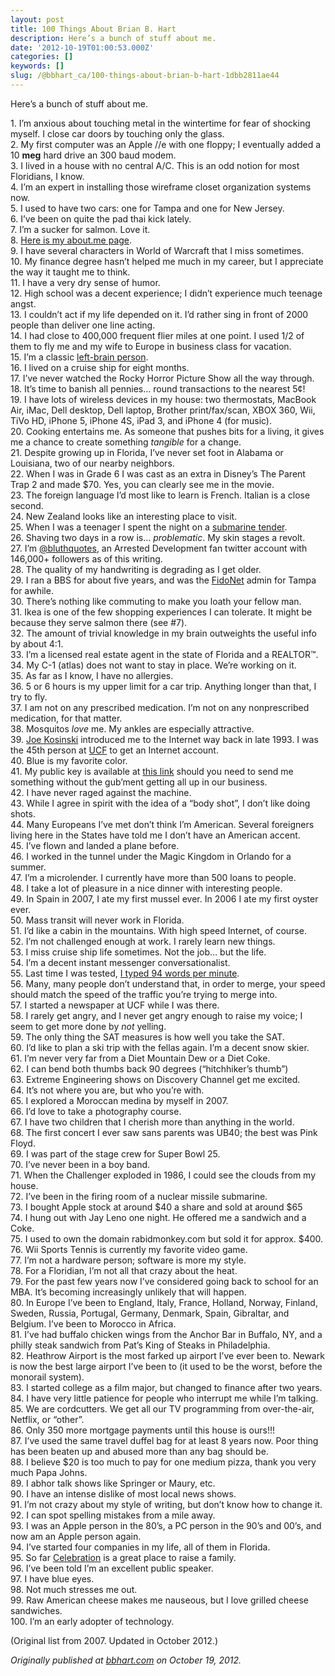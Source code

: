 ```yaml
---
layout: post
title: 100 Things About Brian B. Hart
description: Here’s a bunch of stuff about me.
date: '2012-10-19T01:00:53.000Z'
categories: []
keywords: []
slug: /@bbhart_ca/100-things-about-brian-b-hart-1dbb2811ae44
---
```


Here’s a bunch of stuff about me.

1\. I’m anxious about touching metal in the wintertime for fear of shocking myself. I close car doors by touching only the glass.   
2\. My first computer was an Apple //e with one floppy; I eventually added a 10 **meg** hard drive an 300 baud modem.   
3\. I lived in a house with no central A/C. This is an odd notion for most Floridians, I know.  
4\. I’m an expert in installing those wireframe closet organization systems now.  
5\. I used to have two cars: one for Tampa and one for New Jersey.   
6\. I’ve been on quite the pad thai kick lately.   
7\. I’m a sucker for salmon. Love it.   
8\. [Here is my about.me page](http://about.me/bbhart.com).   
9\. I have several characters in World of Warcraft that I miss sometimes.  
10\. My finance degree hasn’t helped me much in my career, but I appreciate the way it taught me to think.  
11\. I have a very dry sense of humor.  
12\. High school was a decent experience; I didn’t experience much teenage angst.   
13\. I couldn’t act if my life depended on it. I’d rather sing in front of 2000 people than deliver one line acting.   
14\. I had close to 400,000 frequent flier miles at one point. I used 1/2 of them to fly me and my wife to Europe in business class for vacation.  
15\. I’m a classic [left-brain person](http://www.funderstanding.com/brain/left-brain-learning/).  
16\. I lived on a cruise ship for eight months.   
17\. I’ve never watched the Rocky Horror Picture Show all the way through.   
18\. It’s time to banish all pennies… round transactions to the nearest 5¢!   
19\. I have lots of wireless devices in my house: two thermostats, MacBook Air, iMac, Dell desktop, Dell laptop, Brother print/fax/scan, XBOX 360, Wii, TiVo HD, iPhone 5, iPhone 4S, iPad 3, and iPhone 4 (for music).   
20\. Cooking entertains me. As someone that pushes bits for a living, it gives me a chance to create something _tangible_ for a change.  
21\. Despite growing up in Florida, I’ve never set foot in Alabama or Louisiana, two of our nearby neighbors.  
22\. When I was in Grade 6 I was cast as an extra in Disney’s The Parent Trap 2 and made $70. Yes, you can clearly see me in the movie.  
23\. The foreign language I’d most like to learn is French. Italian is a close second.   
24\. New Zealand looks like an interesting place to visit.   
25\. When I was a teenager I spent the night on a [submarine tender](http://en.wikipedia.org/wiki/Submarine_tender).   
26\. Shaving two days in a row is… _problematic_. My skin stages a revolt.  
27\. I’m [@bluthquotes](http://twitter.com/bluthquotes), an Arrested Development fan twitter account with 146,000+ followers as of this writing.  
28\. The quality of my handwriting is degrading as I get older.   
29\. I ran a BBS for about five years, and was the [FidoNet](http://en.wikipedia.org/wiki/FidoNet) admin for Tampa for awhile.   
30\. There’s nothing like commuting to make you loath your fellow man.   
31\. Ikea is one of the few shopping experiences I can tolerate. It might be because they serve salmon there (see #7).  
32\. The amount of trivial knowledge in my brain outweights the useful info by about 4:1.   
33\. I’m a licensed real estate agent in the state of Florida and a REALTOR™.  
34\. My C-1 (atlas) does not want to stay in place. We’re working on it.  
35\. As far as I know, I have no allergies.  
36\. 5 or 6 hours is my upper limit for a car trip. Anything longer than that, I try to fly.   
37\. I am not on any prescribed medication. I’m not on any nonprescribed medication, for that matter.  
38\. Mosquitos _love_ me. My ankles are especially attractive.  
39\. [Joe Kosinski](http://www.imdb.com/name/nm2676052/) introduced me to the Internet way back in late 1993. I was the 45th person at [UCF](http://ucf.edu/) to get an Internet account.  
40\. Blue is my favorite color.   
41\. My public key is available at [this link](http://www.bbhart.com/?page_id=260) should you need to send me something without the gub’ment getting all up in our business.  
42\. I have never raged against the machine.  
43\. While I agree in spirit with the idea of a “body shot”, I don’t like doing shots.   
44\. Many Europeans I’ve met don’t think I’m American. Several foreigners living here in the States have told me I don’t have an American accent.  
45\. I’ve flown and landed a plane before.   
46\. I worked in the tunnel under the Magic Kingdom in Orlando for a summer.   
47\. I’m a microlender. I currently have more than 500 loans to people.  
48\. I take a lot of pleasure in a nice dinner with interesting people.  
49\. In Spain in 2007, I ate my first mussel ever. In 2006 I ate my first oyster ever.  
50\. Mass transit will never work in Florida.   
51\. I’d like a cabin in the mountains. With high speed Internet, of course.  
52\. I’m not challenged enough at work. I rarely learn new things.  
53\. I miss cruise ship life sometimes. Not the job… but the life.   
54\. I’m a decent instant messenger conversationalist.   
55\. Last time I was tested, [I typed 94 words per minute](http://www.bbhart.com/img/BH-FingersOfFury.wmv).   
56\. Many, many people don’t understand that, in order to merge, your speed should match the speed of the traffic you’re trying to merge into.   
57\. I started a newspaper at UCF while I was there.   
58\. I rarely get angry, and I never get angry enough to raise my voice; I seem to get more done by _not_ yelling.   
59\. The only thing the SAT measures is how well you take the SAT.   
60\. I’d like to plan a ski trip with the fellas again. I’m a decent snow skier.  
61\. I’m never very far from a Diet Mountain Dew or a Diet Coke.  
62\. I can bend both thumbs back 90 degrees (“hitchhiker’s thumb”)   
63\. Extreme Engineering shows on Discovery Channel get me excited.  
64\. It’s not where you are, but who you’re with.   
65\. I explored a Moroccan medina by myself in 2007.  
66\. I’d love to take a photography course.  
67\. I have two children that I cherish more than anything in the world.  
68\. The first concert I ever saw sans parents was UB40; the best was Pink Floyd.   
69\. I was part of the stage crew for Super Bowl 25.   
70\. I’ve never been in a boy band.   
71\. When the Challenger exploded in 1986, I could see the clouds from my house.   
72\. I’ve been in the firing room of a nuclear missile submarine.   
73\. I bought Apple stock at around $40 a share and sold at around $65  
74\. I hung out with Jay Leno one night. He offered me a sandwich and a Coke.  
75\. I used to own the domain rabidmonkey.com but sold it for approx. $400.  
76\. Wii Sports Tennis is currently my favorite video game.  
77\. I’m not a hardware person; software is more my style.   
78\. For a Floridian, I’m not all that crazy about the heat.   
79\. For the past few years now I’ve considered going back to school for an MBA. It’s becoming increasingly unlikely that will happen.  
80\. In Europe I’ve been to England, Italy, France, Holland, Norway, Finland, Sweden, Russia, Portugal, Germany, Denmark, Spain, Gibraltar, and Belgium. I’ve been to Morocco in Africa.  
81\. I’ve had buffalo chicken wings from the Anchor Bar in Buffalo, NY, and a philly steak sandwich from Pat’s King of Steaks in Philadelphia.   
82\. Heathrow Airport is the most farked up airport I’ve ever been to. Newark is now the best large airport I’ve been to (it used to be the worst, before the monorail system).  
83\. I started college as a film major, but changed to finance after two years.   
84\. I have very little patience for people who interrupt me while I’m talking.   
85\. We are cordcutters. We get all our TV programming from over-the-air, Netflix, or “other”.  
86\. Only 350 more mortgage payments until this house is ours!!!  
87\. I’ve used the same travel duffel bag for at least 8 years now. Poor thing has been beaten up and abused more than any bag should be.  
88\. I believe $20 is too much to pay for one medium pizza, thank you very much Papa Johns.  
89\. I abhor talk shows like Springer or Maury, etc.   
90\. I have an intense dislike of most local news shows.   
91\. I’m not crazy about my style of writing, but don’t know how to change it.   
92\. I can spot spelling mistakes from a mile away.   
93\. I was an Apple person in the 80’s, a PC person in the 90’s and 00’s, and now am an Apple person again.  
94\. I’ve started four companies in my life, all of them in Florida.   
95\. So far [Celebration](http://celebrationblog.com/) is a great place to raise a family.  
96\. I’ve been told I’m an excellent public speaker.   
97\. I have blue eyes.   
98\. Not much stresses me out.   
99\. Raw American cheese makes me nauseous, but I love grilled cheese sandwiches.   
100\. I’m an early adopter of technology.

(Original list from 2007. Updated in October 2012.)

_Originally published at_ [_bbhart.com_](https://bbhart.com/100-things-about-brian-b-hart-fae3b67a8eb2) _on October 19, 2012._
